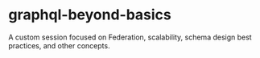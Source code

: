 # graphql-beyond-basics
A custom session focused on Federation, scalability, schema design best practices, and other concepts.
